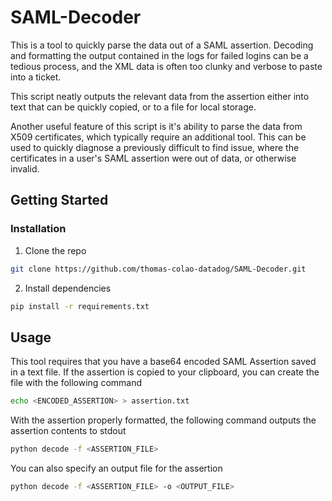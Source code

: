 # SAML-Decoder
This is a tool to quickly parse the data out of a SAML assertion. Decoding and formatting the output contained in the logs for failed logins can be a tedious process, and the XML data is often too clunky and verbose to paste into a ticket. 

This script neatly outputs the relevant data from the assertion either into text that can be quickly copied, or to a file for local storage.

Another useful feature of this script is it's ability to parse the data from X509 certificates, which typically require an additional tool. This can be used to quickly diagnose a previously difficult to find issue, where the certificates in a user's SAML assertion were out of data, or otherwise invalid.

## Getting Started

### Installation
1. Clone the repo
```sh
git clone https://github.com/thomas-colao-datadog/SAML-Decoder.git
```
2. Install dependencies
```sh
pip install -r requirements.txt
```

## Usage
This tool requires that you have a base64 encoded SAML Assertion saved in a text file. If the assertion is copied to your clipboard, you can create the file with the following command
```sh
echo <ENCODED_ASSERTION> > assertion.txt
```

With the assertion properly formatted, the following command outputs the assertion contents to stdout
```sh
python decode -f <ASSERTION_FILE> 
```

You can also specify an output file for the assertion
```sh
python decode -f <ASSERTION_FILE> -o <OUTPUT_FILE>
```
